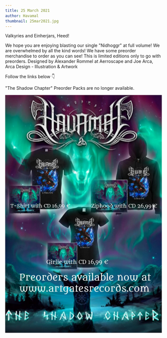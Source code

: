 ```yaml
---
title: 25 March 2021
author: Havamal
thumbnail: 25mar2021.jpg
---
```


Valkyries and Einherjars, Heed!

We hope you are enjoying blasting our single "Nidhoggr" at full volume!
We are overwhelmed by all the kind words!
We have some preorder merchandise to order as you can see!
This is limited editions only to go with preorders.
Designed by Alexander Rommel at Aerroscape
and Joe Arca, Arca Design - Illustration & Artwork

Follow the links below 👇

"The Shadow Chapter" Preorder Packs are no longer available.

![25mar2021.jpg](./25mar2021.jpg)
